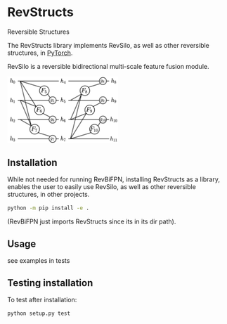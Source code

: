 # RevStructs
Reversible Structures

The RevStructs library implements RevSilo, as well as other reversible structures, in [PyTorch](https://papers.nips.cc/paper/2019/hash/bdbca288fee7f92f2bfa9f7012727740-Abstract.html).

RevSilo is a reversible bidirectional multi-scale feature fusion module.

<img src="../figures/revsilo.png" width=50% height=50%>

## Installation
While not needed for running RevBiFPN, installing RevStructs as a library, enables the user to easily use RevSilo, as well as other reversible structures, in other projects.

```bash
python -m pip install -e .
```

(RevBiFPN just imports RevStructs since its in its dir path).

## Usage

see examples in tests

## Testing installation

To test after installation:
```bash
python setup.py test
```
